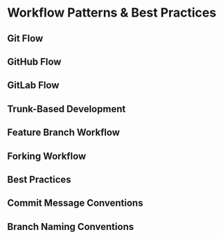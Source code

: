 # Workflow Patterns & Best Practices

## Git Flow

## GitHub Flow

## GitLab Flow

## Trunk-Based Development

## Feature Branch Workflow

## Forking Workflow

## Best Practices

## Commit Message Conventions

## Branch Naming Conventions
